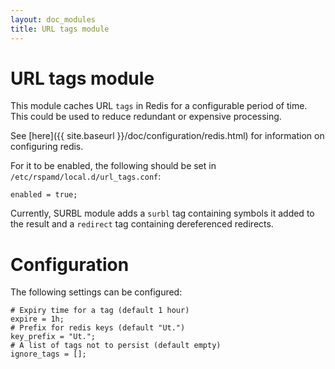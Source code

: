 ```yaml
---
layout: doc_modules
title: URL tags module
---
```


# URL tags module

This module caches URL `tags` in Redis for a configurable period of time. This could be used to reduce redundant or expensive processing.

See [here]({{ site.baseurl }}/doc/configuration/redis.html) for information on configuring redis.

For it to be enabled, the following should be set in `/etc/rspamd/local.d/url_tags.conf`:
~~~ucl
enabled = true;
~~~

Currently, SURBL module adds a `surbl` tag containing symbols it added to the result and a `redirect` tag containing dereferenced redirects.

# Configuration

The following settings can be configured:

~~~ucl
# Expiry time for a tag (default 1 hour)
expire = 1h;
# Prefix for redis keys (default "Ut.")
key_prefix = "Ut.";
# A list of tags not to persist (default empty)
ignore_tags = [];
~~~
